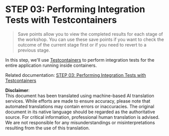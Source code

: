 # STEP 03: Performing Integration Tests with Testcontainers

> Save points allow you to view the completed results for each stage of the workshop. You can use these save points if you want to check the outcome of the current stage first or if you need to revert to a previous stage.

In this step, we'll use [Testcontainers](https://dotnet.testcontainers.org/) to perform integration tests for the entire application running inside containers.

Related documentation: [STEP 03: Performing Integration Tests with Testcontainers](../../docs/step-03.md)

**Disclaimer**:  
This document has been translated using machine-based AI translation services. While efforts are made to ensure accuracy, please note that automated translations may contain errors or inaccuracies. The original document in its native language should be regarded as the authoritative source. For critical information, professional human translation is advised. We are not responsible for any misunderstandings or misinterpretations resulting from the use of this translation.